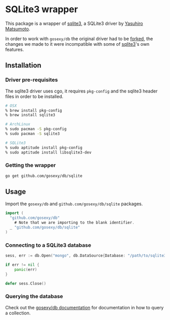 # SQLite3 wrapper

This package is a wrapper of [sqlite3](https://github.com/mattn/go-sqlite3), a
SQLite3 driver by [Yasuhiro Matsumoto](http://mattn.kaoriya.net/).

In order to work with `gosexy/db` the original driver had to be
[forked][1], the changes we made to it were incompatible with some of
[sqlite3][1]'s own features.

## Installation

### Driver pre-requisites

The sqlite3 driver uses cgo, it requires `pkg-config` and the sqlite3 header
files in order to be installed.

```sh
# OSX
% brew install pkg-config
% brew install sqlite3

# ArchLinux
% sudo pacman -S pkg-config
% sudo pacman -S sqlite3

# SQLite3
% sudo aptitude install pkg-config
% sudo aptitude install libsqlite3-dev
```

### Getting the wrapper

```sh
go get github.com/gosexy/db/sqlite
```

## Usage

Import the `gosexy/db` and `github.com/gosexy/db/sqlite` packages.

```go
import (
  "github.com/gosexy/db"
	# Note that we are importing to the blank identifier.
  _ "github.com/gosexy/db/sqlite"
)
```

### Connecting to a SQLite3 database

```go
sess, err := db.Open("mongo", db.DataSource{Database: "/path/to/sqlite3.db", ...})

if err != nil {
	panic(err)
}

defer sess.Close()
```

### Querying the database

Check out the [gosexy/db documentation](/gosexy/db) for documentation in how to query
a collection.

[1]: https://github.com/xiam/gosqlite3
